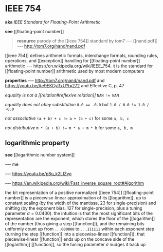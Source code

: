 # IEEE 754

**aka** _IEEE Standard for Floating-Point Arithmetic_

**see** [[floating-point number]]

> **resource** parody of the [[ieee 754]] standard by tom7 --- [[nand.pdf]] --- <http://tom7.org/nand/nand.pdf>

[[ieee 754]] defines arithmetic formats, interchange formats, rounding rules, operations, and [[exception]] handling for [[floating-point number]] arithmetic --- <https://en.wikipedia.org/wiki/IEEE_754>. it is the standard for [[floating-point number]] arithmetic used by most modern computers

**properties** --- <http://tom7.org/nand/nand.pdf> and <https://youtu.be/Ae9EKCyI1xU?t=272> and Effective C, p. 47

_equality is not a [[relation#reflexive relation]]_ `NAN != NAN`

_equality does not obey substitution_ `0.0 == -0.0` but `1.0 / 0.0 != 1.0 / -0.0`

_not associative_ `(a + b) + c != a + (b + c)` for some `a, b, c`

_not distributive_ `m * (a + b) != m * a + m * b` for some `a, b, m`

## logarithmic property

**see** [[logarithmic number system]]

--- me

--- <https://youtu.be/p8u_k2LIZyo>

--- <https://en.wikipedia.org/wiki/Fast_inverse_square_root#Algorithm>

the bit representation of a positive normalized [[ieee 754]] [[floating-point number]] is a piecewise-linear approximation of its [[logarithm]], up to constant scaling (by the width of the mantissa, $23$ for single-precision) and shifting (by the exponent bias, $127$ for single-precision, plus a tuning parameter $\sigma = 0.0430$). the intuition is that the most significant bits of the representation are the exponent, which stores the floor of the [[logarithm]] of the number (thus giving a step [[function]]), and the remaining bits uniformly count up from `...000000` to `...111111` within each exponent step (turning the step [[function]] into a piecewise-linear [[function]]). that piecewise-linear [[function]] ends up on the concave side of the [[logarithm]] [[function]], so the tuning parameter $\sigma$ nudges it back up
